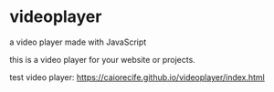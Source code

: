 # videoplayer
a video player made with JavaScript

this is a video player for your website or projects.

test video player: https://caiorecife.github.io/videoplayer/index.html
